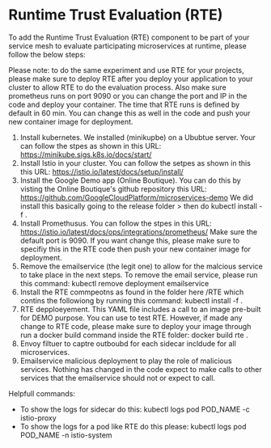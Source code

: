 # Runtime Trust Evaluation (RTE)
To add the Runtime Trust Evaluation (RTE) component to be part of your service mesh to evaluate participating microservices at runtime, please follow the below steps: 

Please note: to do the same experiment and use RTE for your projects, please make sure to deploy RTE after you deploy your application to your cluster to allow RTE to do the evaluation process. Also make sure prometheus runs on port 9090 or you can change the port and IP in the code and deploy your container. The time that RTE runs is defined by default in 60 min. You can change this as well in the code and push your new container image for deployment.

1. Install kubernetes. We installed (minikupbe) on a Ububtue server. Your can follow the stpes as shown in this URL: https://minikube.sigs.k8s.io/docs/start/
2. Install Istio in your cluster. You can follow the setpes as shown in this this URL: https://istio.io/latest/docs/setup/install/
3. Install the Google Demo app (Online Boutique). You can do this by visting the Online Boutique's github repository this URL: https://github.com/GoogleCloudPlatform/microservices-demo We did install this basically going to the release folder > then do kubectl install -f .
4. Install Promethusus. You can follow the stpes in this URL: https://istio.io/latest/docs/ops/integrations/prometheus/ Make sure the default port is 9090. If you want change this, please make sure to specifiy this in the RTE code then push your new container image for deployment. 
5. Remove the emailservice (the legit one) to allow for the malcious service to take place in the next steps. To remove the email service, please run this command: kubectl remove deployment emailservice
5. Install the RTE commpeotns as found in the folder here /RTE which contins the followiong by running this command: kubectl install -f .
  1. RTE depploeyement. This YAML file includes a call to an image pre-built for DEMO purpose. You can use to test RTE. However, if made any change to RTE code, please make sure to deploy your image through run a docker build command inside the RTE folder:  docker build rte .
  2. Envoy filtuer to captre outboubd for each sidecar incldude for all microservices. 
  3. Emailservice malicious deployment to play the role of malicious services. Nothing has changed in the code expect to make calls to other services that the emailservice should not or expect to call. 
  


Helpfull commands: 
- To show the logs for sidecar do this: kubectl logs pod POD_NAME -c istio-proxy 
- To show the logs for a pod like RTE do this please: kubectl logs pod POD_NAME -n istio-system 

